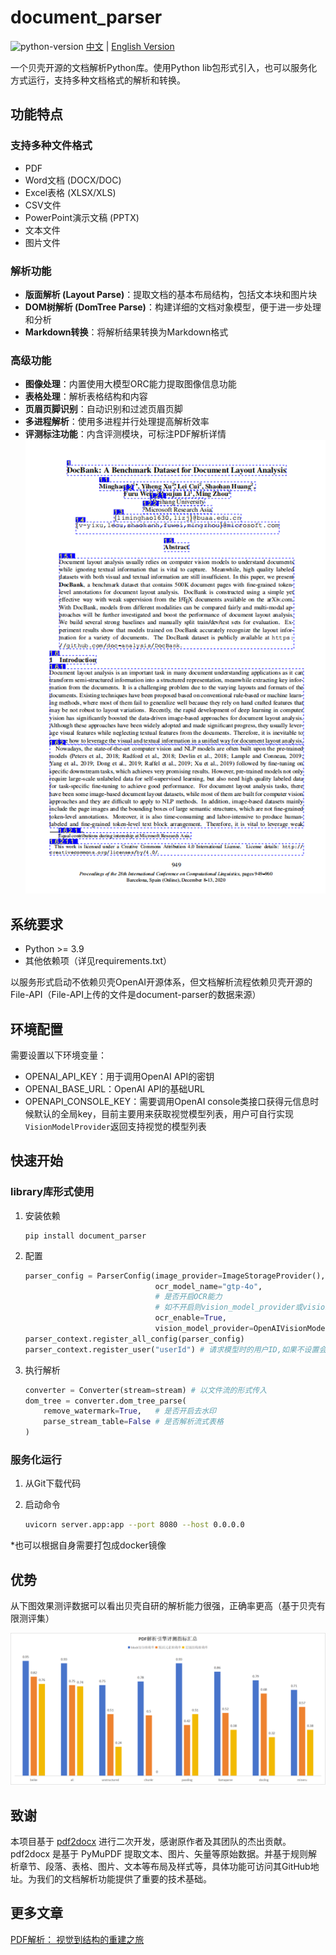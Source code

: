 # document_parser

![python-version](https://img.shields.io/badge/python->=3.6-green.svg)
[中文](README.md) | [English Version](README_EN.md)

一个贝壳开源的文档解析Python库。使用Python lib包形式引入，也可以服务化方式运行，支持多种文档格式的解析和转换。

## 功能特点

### 支持多种文件格式
- PDF
- Word文档 (DOCX/DOC)
- Excel表格 (XLSX/XLS)
- CSV文件
- PowerPoint演示文稿 (PPTX)
- 文本文件
- 图片文件 

### 解析功能
- **版面解析 (Layout Parse)**：提取文档的基本布局结构，包括文本块和图片块
- **DOM树解析 (DomTree Parse)**：构建详细的文档对象模型，便于进一步处理和分析
- **Markdown转换**：将解析结果转换为Markdown格式

### 高级功能
- **图像处理**：内置使用大模型ORC能力提取图像信息功能
- **表格处理**：解析表格结构和内容
- **页眉页脚识别**：自动识别和过滤页眉页脚
- **多进程解析**：使用多进程并行处理提高解析效率
- **评测标注功能**：内含评测模块，可标注PDF解析详情
![pdf_marked](./assets/pdf_marked.png)

## 系统要求
- Python >= 3.9
- 其他依赖项（详见requirements.txt）

以服务形式启动不依赖贝壳OpenAI开源体系，但文档解析流程依赖贝壳开源的File-API（File-API上传的文件是document-parser的数据来源）

## 环境配置

需要设置以下环境变量：
- OPENAI_API_KEY：用于调用OpenAI API的密钥
- OPENAI_BASE_URL：OpenAI API的基础URL
- OPENAPI_CONSOLE_KEY：需要调用OpenAI console类接口获得元信息时候默认的全局key，目前主要用来获取视觉模型列表，用户可自行实现`VisionModelProvider`返回支持视觉的模型列表

## 快速开始

### library库形式使用

1. 安装依赖

   ```shell
   pip install document_parser
   ```

2. 配置

   ```python
   parser_config = ParserConfig(image_provider=ImageStorageProvider(),
                                ocr_model_name="gtp-4o",
                                # 是否开启OCR能力
                                # 如不开启则vision_model_provider或vision_model_list不需要实现或配置
                                ocr_enable=True, 
                                vision_model_provider=OpenAIVisionModelProvider())
   parser_context.register_all_config(parser_config)
   parser_context.register_user("userId") # 请求模型时的用户ID,如果不设置会影响OCR使用
   ```

3. 执行解析
   ```python
   converter = Converter(stream=stream) # 以文件流的形式传入
   dom_tree = converter.dom_tree_parse( 
       remove_watermark=True,   # 是否开启去水印
       parse_stream_table=False # 是否解析流式表格
   )
   ```

### 服务化运行

1. 从Git下载代码

2. 启动命令

   ```bash
   uvicorn server.app:app --port 8080 --host 0.0.0.0
   ```

*也可以根据自身需要打包成docker镜像

## 优势
从下图效果测评数据可以看出贝壳自研的解析能力很强，正确率更高（基于贝壳有限测评集）

![image2](./assets/evaluation.png)



## 致谢

本项目基于 [pdf2docx](https://github.com/dothinking/pdf2docx) 进行二次开发，感谢原作者及其团队的杰出贡献。pdf2docx 是基于 PyMuPDF 提取文本、图片、矢量等原始数据。并基于规则解析章节、段落、表格、图片、文本等布局及样式等，具体功能可访问其GitHub地址。为我们的文档解析功能提供了重要的技术基础。

## 更多文章

[PDF解析： 视觉到结构的重建之旅](./assets/share.pdf)
